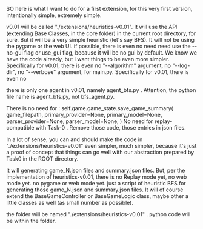 SO here is what I want to do for a first extension, for this very first version, intentionally simple, extremely simple. 

v0.01 will be called "./extensions/heuristics-v0.01". It will use the API (extending Base Classes, in the core folder) in the current root directory, for sure. But it will be a very simple heuristic (let's say BFS). It will not be using the pygame or the web UI. if possible, there is even no need need use the --no-gui flag or use_gui flag, because it will be no gui by default. We know we have the code already, but I want things to be even more simpler. Specifically for v0.01, there is even no "--algorithm" argument, no "--log-dir", no "--verbose" argument,  for main.py. Specifically for v0.01, there is even no 

there is only one agent in v0.01, namely agent_bfs.py . Attention, the python file name is agent_bfs.py, not bfs_agent.py. 

There is no need for :
 self.game.game_state.save_game_summary(
            game_filepath,
            primary_provider=None,
            primary_model=None,
            parser_provider=None,
            parser_model=None,
        )
No need for replay-compatible with Task-0 . Remove those code, those entries in json files.

In a lot of sense, you can and should make the code in  "./extensions/heuristics-v0.01" even simpler, much simpler, because it's just a proof of concept that things can go well with our abstraction prepared by Task0 in the ROOT directory.

It will generating game_N.json files and summary.json files. But, per the implementation of heuristics-v0.01, there is no Replay mode yet, no web mode yet. no pygame or web mode yet. just a script of heuristic BFS for generating those game_N.json and summary.json files. It will of course extend the BaseGameController or BaseGameLogic class, maybe other a little classes as well (as small number as possible). 

the folder will be named "./extensions/heuristics-v0.01" . python code will be within the folder.








